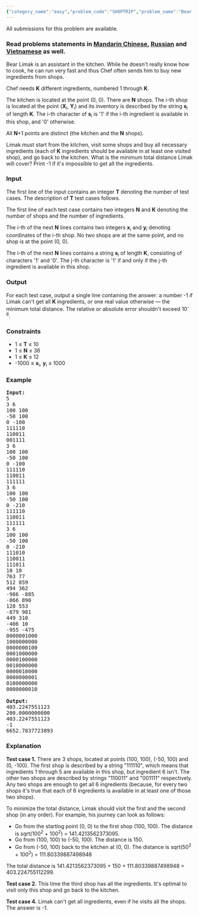 ```yaml
---
{"category_name":"easy","problem_code":"SHOPTRIP","problem_name":"Bear and Shop Trip","languages_supported":{"0":"ADA","1":"ASM","2":"BASH","3":"BF","4":"C","5":"C99 strict","6":"CAML","7":"CLOJ","8":"CLPS","9":"CPP 4.3.2","10":"CPP 4.9.2","11":"CPP14","12":"CS2","13":"D","14":"ERL","15":"FORT","16":"FS","17":"GO","18":"HASK","19":"ICK","20":"ICON","21":"JAVA","22":"JS","23":"LISP clisp","24":"LISP sbcl","25":"LUA","26":"NEM","27":"NICE","28":"NODEJS","29":"PAS fpc","30":"PAS gpc","31":"PERL","32":"PERL6","33":"PHP","34":"PIKE","35":"PRLG","36":"PYPY","37":"PYTH","38":"PYTH 3.4","39":"RUBY","40":"SCALA","41":"SCM chicken","42":"SCM guile","43":"SCM qobi","44":"ST","45":"TCL","46":"TEXT","47":"WSPC"},"max_timelimit":1,"source_sizelimit":50000,"problem_author":"errichto","problem_tester":"mnbvmar","date_added":"20-04-2017","tags":{"0":"cook81","1":"dp","2":"easy","3":"errichto"},"editorial_url":"https://discuss.codechef.com/problems/SHOPTRIP","time":{"view_start_date":1492972200,"submit_start_date":1492972200,"visible_start_date":1492972200,"end_date":1735669800},"layout":"problem"}
---
```

<span class="solution-visible-txt">All submissions for this problem are available.</span><h3> Read problems statements in <a target="_blank" href="http://www.codechef.com/download/translated/COOK81/mandarin/SHOPTRIP.pdf">Mandarin Chinese</a>, <a target="_blank" href="http://www.codechef.com/download/translated/COOK81/russian/SHOPTRIP.pdf">Russian</a> and <a target="_blank" href="http://www.codechef.com/download/translated/COOK81/vietnamese/SHOPTRIP.pdf">Vietnamese</a> as well.</h3>


<p>Bear Limak is an assistant in the kitchen.
While he doesn't really know how to cook, he can run very fast and thus Chef often sends him to buy new ingredients from shops.</p>

<p>Chef needs <b>K</b> different ingredients, numbered 1 through <b>K</b>.</p>

<p>The kitchen is located at the point (0, 0).
There are <b>N</b> shops.
The i-th shop is located at the point (<b>X</b><sub>i</sub>, <b>Y</b><sub>i</sub>) and its inventory is described by the string <b>s</b><sub>i</sub> of length <b>K</b>.
The i-th character of <b>s</b><sub>i</sub> is '1' if the i-th ingredient is available in this shop, and '0' otherwise.</p>

<p>All <b>N</b>+1 points are distinct (the kitchen and the <b>N</b> shops).</p>

<p>Limak must start from the kitchen, visit some shops and buy all necessary ingredients (each of <b>K</b> ingredients should be available in at least one visited shop), and go back to the kitchen.
What is the minimum total distance Limak will cover?
Print -1 if it's impossible to get all the ingredients.</p>


<h3>Input</h3>

<p>The first line of the input contains an integer <b>T</b> denoting the number of test cases. The description of <b>T</b> test cases follows.</p>

<p>The first line of each test case contains two integers <b>N</b> and <b>K</b> denoting the number of shops and the number of ingredients.</p>

<p>The i-th of the next <b>N</b> lines contains two integers <b>x</b><sub>i</sub> and <b>y</b><sub>i</sub> denoting coordinates of the i-th shop.
No two shops are at the same point, and no shop is at the point (0, 0).</p>

<p>The i-th of the next <b>N</b> lines contains a string <b>s</b><sub>i</sub> of length <b>K</b>, consisting of characters '1' and '0'.
The j-th character is '1' if and only if the j-th ingredient is available in this shop.</p>


<h3>Output</h3>

<p>For each test case, output a single line containing the answer: a number -1 if Limak can't get all <b>K</b> ingredients, or one real value otherwise — the minimum total distance.
The relative or absolute error shouldn't exceed 10<sup>-6</sup>.</p>



<h3>Constraints</h3>

<ul>
<li>1 ≤ <b>T</b> ≤ 10</li>
<li>1 ≤ <b>N</b> ≤ 36</li>
<li>1 ≤ <b>K</b> ≤ 12</li>
<li>-1000 ≤ <b>x</b><sub>i</sub>, <b>y</b><sub>i</sub> ≤ 1000</li>
</ul>



<h3>Example</h3>

<pre><b>Input:</b>
5
3 6
100 100
-50 100
0 -100
111110
110011
001111
3 6
100 100
-50 100
0 -100
111110
110011
111111
3 6
100 100
-50 100
0 -210
111110
110011
111111
3 6
100 100
-50 100
0 -210
111010
110011
111011
10 10
763 77
512 859
494 362
-986 -885
-866 890
128 553
-879 981
449 310
-406 10
-955 -475
0000001000
1000000000
0000000100
0001000000
0000100000
0010000000
0000010000
0000000001
0100000000
0000000010

<b>Output:</b>
403.2247551123
200.0000000000
403.2247551123
-1
6652.7837723893
</pre>


<h3>Explanation</h3>

<p><b>Test case 1.</b> There are 3 shops, located at points (100, 100), (-50, 100) and (0, -100). The first shop is described by a string "111110", which means that ingredients 1 through 5 are available in this shop, but ingredient 6 isn't. The other two shops are described by strings "110011" and "001111" respectively. Any two shops are enough to get all 6 ingredients (because, for every two shops it's true that each of 6 ingredients is available in at least one of those two shops).</p>

<p>To minimize the total distance, Limak should visit the first and the second shop (in any order). For example, his journey can look as follows:</p>

<ul>
<li>Go from the starting point (0, 0) to the first shop (100, 100). The distance is sqrt(100<sup>2</sup> + 100<sup>2</sup>) = 141.4213562373095.</li>
<li>Go from (100, 100) to (-50, 100). The distance is 150.</li>
<li>Go from (-50, 100) back to the kitchen at (0, 0). The distance is sqrt(50<sup>2</sup> + 100<sup>2</sup>) = 111.80339887498948</li>
</ul>

<p>The total distance is 141.4213562373095 + 150 + 111.80339887498948 = 403.224755112299.</p>

<p><b>Test case 2.</b> This time the third shop has all the ingredients. It's optimal to visit only this shop and go back to the kitchen.</p>

<p><b>Test case 4.</b> Limak can't get all ingredients, even if he visits all the shops. The answer is -1.</p>